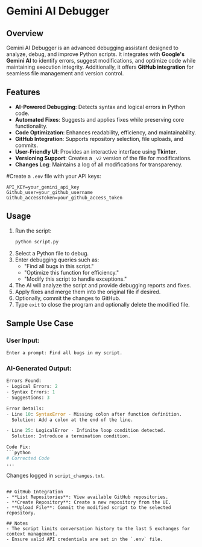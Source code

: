 # Gemini AI Debugger

## Overview
Gemini AI Debugger is an advanced debugging assistant designed to analyze, debug, and improve Python scripts. It integrates with **Google's Gemini AI** to identify errors, suggest modifications, and optimize code while maintaining execution integrity. Additionally, it offers **GitHub integration** for seamless file management and version control.

## Features
- **AI-Powered Debugging**: Detects syntax and logical errors in Python code.
- **Automated Fixes**: Suggests and applies fixes while preserving core functionality.
- **Code Optimization**: Enhances readability, efficiency, and maintainability.
- **GitHub Integration**: Supports repository selection, file uploads, and commits.
- **User-Friendly UI**: Provides an interactive interface using **Tkinter**.
- **Versioning Support**: Creates a `_v2` version of the file for modifications.
- **Changes Log**: Maintains a log of all modifications for transparency.

#Create a `.env` file with your API keys:
   ```
   API_KEY=your_gemini_api_key
   Github_user=your_github_username
   Github_accessToken=your_github_access_token
   ```

## Usage
1. Run the script:
   ```sh
   python script.py
   ```
2. Select a Python file to debug.
3. Enter debugging queries such as:
   - "Find all bugs in this script."
   - "Optimize this function for efficiency."
   - "Modify this script to handle exceptions."
4. The AI will analyze the script and provide debugging reports and fixes.
5. Apply fixes and merge them into the original file if desired.
6. Optionally, commit the changes to GitHub.
7. Type `exit` to close the program and optionally delete the modified file.

## Sample Use Case
### **User Input:**
```sh
Enter a prompt: Find all bugs in my script.
```

### **AI-Generated Output:**
```python
Errors Found:
- Logical Errors: 2
- Syntax Errors: 1
- Suggestions: 3

Error Details:
- Line 10: SyntaxError - Missing colon after function definition.
  Solution: Add a colon at the end of the line.

- Line 25: LogicalError - Infinite loop condition detected.
  Solution: Introduce a termination condition.

Code Fix:
```python
# Corrected Code
...
```

Changes logged in `script_changes.txt`.
```

## GitHub Integration
- **List Repositories**: View available GitHub repositories.
- **Create Repository**: Create a new repository from the UI.
- **Upload File**: Commit the modified script to the selected repository.

## Notes
- The script limits conversation history to the last 5 exchanges for context management.
- Ensure valid API credentials are set in the `.env` file.


